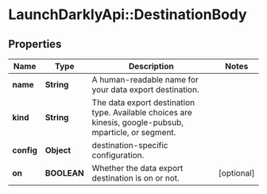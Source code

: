 # LaunchDarklyApi::DestinationBody

## Properties
Name | Type | Description | Notes
------------ | ------------- | ------------- | -------------
**name** | **String** | A human-readable name for your data export destination. | 
**kind** | **String** | The data export destination type. Available choices are kinesis, google-pubsub, mparticle, or segment. | 
**config** | **Object** | destination-specific configuration. | 
**on** | **BOOLEAN** | Whether the data export destination is on or not. | [optional] 


